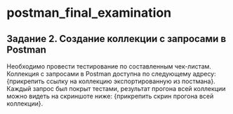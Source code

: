 # postman_final_examination

## Задание 2. Создание коллекции с запросами в Postman
Необходимо провести тестирование по составленным чек-листам.
Коллекция с запросами в Postman доступна по следующему адресу: {прикрепить ссылку на коллекцию экспортированную из постмана}. Каждый запрос был покрыт тестами, результат прогона всей коллекции можно видеть на скриншоте ниже: {прикрепить скрин прогона всей коллекции}.
